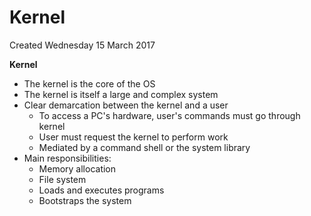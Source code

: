 # Kernel
Created Wednesday 15 March 2017

**Kernel** 

* The kernel is the core of the OS 
* The kernel is itself a large and complex system 
* Clear demarcation between the kernel and a user 
	* To access a PC's hardware, user's commands must go through kernel 
	* User must request the kernel to perform work 
	* Mediated by a command shell or the system library 
* Main responsibilities: 
	* Memory allocation 
	* File system
	* Loads and executes programs 
	* Bootstraps the system 


